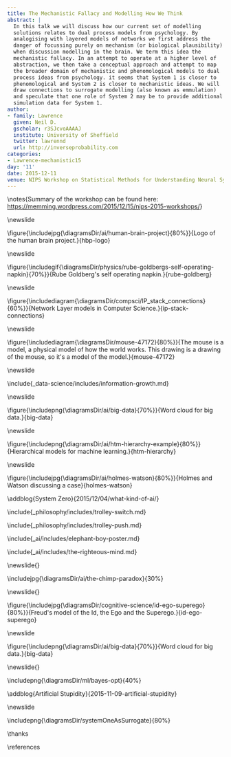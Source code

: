 ```yaml
---
title: The Mechanistic Fallacy and Modelling How We Think
abstract: |
  In this talk we will discuss how our current set of modelling
  solutions relates to dual process models from psychology. By
  analogising with layered models of networks we first address the
  danger of focussing purely on mechanism (or biological plausibility)
  when discussion modelling in the brain. We term this idea the
  mechanistic fallacy. In an attempt to operate at a higher level of
  abstraction, we then take a conceptual approach and attempt to map
  the broader domain of mechanistic and phenomological models to dual
  process ideas from psychology. it seems that System 1 is closer to
  phenomological and System 2 is closer to mechanistic ideas. We will
  draw connections to surrogate modelling (also known as emmulation)
  and speculate that one role of System 2 may be to provide additional
  simulation data for System 1.
author:
- family: Lawrence
  given: Neil D.
  gscholar: r3SJcvoAAAAJ
  institute: University of Sheffield
  twitter: lawrennd
  url: http://inverseprobability.com
categories:
- Lawrence-mechanistic15
day: '11'
date: 2015-12-11
venue: NIPS Workshop on Statistical Methods for Understanding Neural Systems
---
```




\notes{Summary of the workshop can be found here: <https://memming.wordpress.com/2015/12/15/nips-2015-workshops/>}

\newslide

\figure{\includejpg{\diagramsDir/ai/human-brain-project}{80%}}{Logo of the human brain project.}{hbp-logo}

\newslide

\figure{\includegif{\diagramsDir/physics/rube-goldbergs-self-operating-napkin}{70%}}{Rube Goldberg's self operating napkin.}{rube-goldberg}

\newslide

\figure{\includediagram{\diagramsDir/compsci/IP_stack_connections}{60%}}{Network Layer models in Computer Science.}{ip-stack-connections}


\newslide

\figure{\includediagram{\diagramsDir/mouse-47172}{80%}}{The mouse is a model, a physical model of how the world works. This drawing is a drawing of the mouse, so it's a model of the model.}{mouse-47172}

\newslide

\include{_data-science/includes/information-growth.md}

\newslide

\figure{\includepng{\diagramsDir/ai/big-data}{70%}}{Word cloud for big data.}{big-data}

\newslide

\figure{\includepng{\diagramsDir/ai/htm-hierarchy-example}{80%}}{Hierarchical models for machine learning.}{htm-hierarchy}

\newslide

\figure{\includejpg{\diagramsDir/ai/holmes-watson}{80%}}{Holmes and Watson discussing a case}{holmes-watson}

\addblog{System Zero}{2015/12/04/what-kind-of-ai/}

\include{_philosophy/includes/trolley-switch.md}

\include{_philosophy/includes/trolley-push.md}

\include{_ai/includes/elephant-boy-poster.md}

\include{_ai/includes/the-righteous-mind.md}

\newslide{}

\includejpg{\diagramsDir/ai/the-chimp-paradox}{30%}

\newslide{}

\figure{\includejpg{\diagramsDir/cognitive-science/id-ego-superego}{80%}}{Freud's model of the Id, the Ego and the Superego.}{id-ego-superego}


\newslide

\figure{\includepng{\diagramsDir/ai/big-data}{70%}}{Word cloud for big data.}{big-data}

\newslide{}

\includepng{\diagramsDir/ml/bayes-opt}{40%}

\addblog{Artificial Stupidity}{2015-11-09-artificial-stupidity}

\newslide

\includepng{\diagramsDir/systemOneAsSurrogate}{80%}

\thanks

\references
